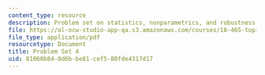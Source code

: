 ```yaml
---
content_type: resource
description: Problem set on statistics, nonparametrics, and robustness.
file: https://ol-ocw-studio-app-qa.s3.amazonaws.com/courses/18-465-topics-in-statistics-nonparametrics-and-robustness-spring-2005/81060b840d6bbe81cef580fde4317d17_ps4.pdf
file_type: application/pdf
resourcetype: Document
title: Problem Set 4
uid: 81060b84-0d6b-be81-cef5-80fde4317d17
---
```

